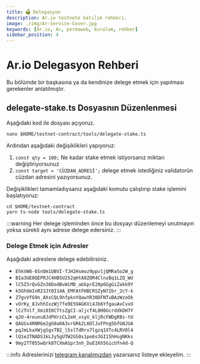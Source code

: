 ```yaml
---
title: 🗳️ Delegasyon
description: Ar.io testnete katılım rehberi.
image: ./img/Ar-Service-Cover.jpg
keywords: [Ar.io, Ar, permaweb, kurulum, rehber]
sidebar_position: 4
---
```


# Ar.io Delegasyon Rehberi

Bu bölümde bir başkasına ya da kendinize delege etmek için yapılması gerekenler anlatılmıştır.

## delegate-stake.ts Dosyasnın Düzenlenmesi

Aşağıdaki kod ile dosyası açıyoruz.
```shell
nano $HOME/testnet-contract/tools/delegate-stake.ts
```

Ardından aşağıdaki değişiklikleri yapıyoruz:
1. `const qty = 100;` Ne kadar stake etmek istiyorsanız miktarı değiştiriyorsunuz
2. `const target = 'CÜZDAN_ADRESİ';` delege etmek istediğiniz validatorün cüzdan adresini yazıyorsunuz.

Değişiklikleri tamamladıysanız aşağıdaki komutu çalıştırıp stake işlemini başlatıyoruz:
```shell
cd $HOME/testnet-contract
yarn ts-node tools/delegate-stake.ts
```

:::warning
Her delege işleminden önce bu dosyayı düzenlemeyi unutmayın yoksa sürekli aynı adrese delege edersiniz.
:::

### Delege Etmek için Adresler

Aşağıdaki adreslere delege edebilirsiniz.

* `EhkVW8-6SnOm1UBVI-TJH2Hsmoz9ppv1jQMRaSo2W_g`
* `BIa3UE0QEPRJC4HBSU252qHtA8ZOR4ClnzBq1LZQ_WU`
* `lC5I5rQvGZn36DodBvWiMD_abkprE20p6GgGiZakk9Y`
* `k5GhUmInR23Jt0I14A_EMFAtFHBCRSZyN7Ibr_2cY-k`
* `Z7gvVfG9n_AXsCQL9hfpknYQawYR30DFNTuBAzWzoOk`
* `vOrKy_8JvhhIxzWj7fe9E59AGKVi4Jb6YfgauAvCvxU`
* `lCzTnlf_Xmi0I0CTtsZgCI-aljcf4L0H8GcrddkDH7Y`
* `qJU-4reunu8JdPHrzCL2eH_vsyU_kljRcFWDgR8s-tU`
* `QAGGs4RNR6e2gG0a0A3vrGRk2L6OlJxFPng5bfGNJUA`
* `pqJmLkaXWjgSgsTB2_l5slTdRrx7lgzq1XTc4LRV0l4`
* `lQ1e2TNADS1kLJy5gUTW2GS0s1po6s3GI15hHsgNKks`
* `9my2TT05SwQrk8TCXmASpr3nh_DuEIKh5GicUfn4d-Q`

:::info
Adreslerinizi [telegram kanalımızdan](https://t.me/AnatolianTeam) yazarsanız listeye ekleyelim.
:::
